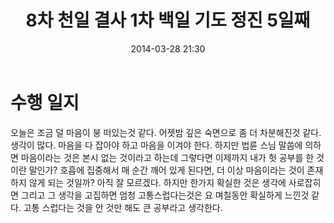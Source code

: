 ﻿---
title: "8차 천일 결사 1차 백일 기도 정진 5일째"
date: 2014-03-28 21:30
tags:
    - 8000th
    - 8-100th
    - 8-1-5th
---

# 수행 일지
오늘은 조금 덜 마음이 붕 떠있는것 같다.
어젯밤 깊은 숙면으로 좀 더 차분해진것 같다.
생각이 많다. 마음을 다 잡아야 하고 마음을 이겨야 한다. 하지만 법륜 스님 말씀에 의하면 마음이라는 것은 본시 없는 것이라고 하는데 그렇다면 이제까지 내가 헛 공부를 한 것이란 말인가? 호흡에 집중해서 매 순간 깨어 있게 된다면, 더 이상 마음이라는 것이 존재하지 않게 되는 것일까? 아직 잘 모르겠다. 하지만 한가지 확실한 것은 생각에 사로잡히면 그리고 그 생각을 고집하면 엄청 고통스럽다는것은 요 며칠동안 확실하게 느낀것 같다. 고통 스럽다는 것을 안 것만 해도 큰 공부라고 생각한다.
